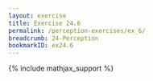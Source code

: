 ```yaml
---
layout: exercise
title: Exercise 24.6
permalink: /perception-exercises/ex_6/
breadcrumb: 24-Perception
bookmarkID: ex24.6
---
```


{% include mathjax_support %}
